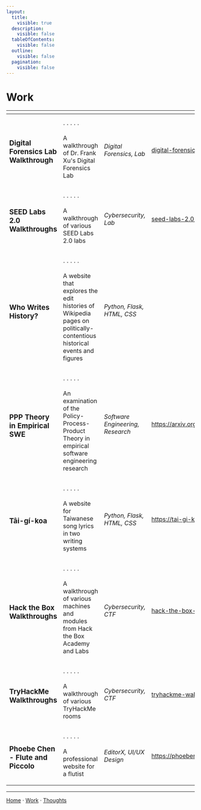 ```yaml
---
layout:
  title:
    visible: true
  description:
    visible: false
  tableOfContents:
    visible: false
  outline:
    visible: false
  pagination:
    visible: false
---
```


# Work

<table data-view="cards"><thead><tr><th></th><th></th><th></th><th data-hidden data-card-target data-type="content-ref"></th></tr></thead><tbody><tr><td><h3>Digital Forensics Lab Walkthrough</h3></td><td><p>⋅ ⋅ ⋅ ⋅ ⋅</p><p>A walkthrough of Dr. Frank Xu's Digital Forensics Lab</p></td><td><em>Digital Forensics, Lab</em></td><td><a href="digital-forensics-lab-walkthrough/">digital-forensics-lab-walkthrough</a></td></tr><tr><td><h3>SEED Labs 2.0 Walkthroughs</h3></td><td><p>⋅ ⋅ ⋅ ⋅ ⋅</p><p>A walkthrough of various SEED Labs 2.0 labs</p></td><td><em>Cybersecurity, Lab</em></td><td><a href="seed-labs-2.0-walkthroughs">seed-labs-2.0-walkthroughs</a></td></tr><tr><td><h3>Who Writes History?</h3></td><td><p>⋅ ⋅ ⋅ ⋅ ⋅</p><p>A website that explores the edit histories of Wikipedia pages on politically-contentious historical events and figures</p></td><td><em>Python, Flask, HTML, CSS</em></td><td></td></tr><tr><td><h3>PPP Theory in Empirical SWE</h3></td><td><p>⋅ ⋅ ⋅ ⋅ ⋅</p><p>An examination of the Policy-Process-Product Theory in empirical software engineering research</p></td><td><em>Software Engineering, Research</em></td><td><a href="https://arxiv.org/pdf/2308.12387.pdf">https://arxiv.org/pdf/2308.12387.pdf</a></td></tr><tr><td><h3>Tâi-gí-koa</h3></td><td><p>⋅ ⋅ ⋅ ⋅ ⋅</p><p>A website for Taiwanese song lyrics in two writing systems</p></td><td><em>Python, Flask, HTML, CSS</em></td><td><a href="https://tai-gi-koa.vercel.app/">https://tai-gi-koa.vercel.app/</a></td></tr><tr><td><h3>Hack the Box Walkthroughs</h3></td><td><p>⋅ ⋅ ⋅ ⋅ ⋅</p><p>A walkthrough of various machines and modules from Hack the Box Academy and Labs</p></td><td><em>Cybersecurity, CTF</em></td><td><a href="hack-the-box-walkthroughs/">hack-the-box-walkthroughs</a></td></tr><tr><td><h3>TryHackMe Walkthroughs</h3></td><td><p>⋅ ⋅ ⋅ ⋅ ⋅</p><p>A walkthrough of various TryHackMe rooms</p></td><td><em>Cybersecurity, CTF</em></td><td><a href="tryhackme-walkthroughs/">tryhackme-walkthroughs</a></td></tr><tr><td><h3>Phoebe Chen - Flute and Piccolo</h3></td><td><p>⋅ ⋅ ⋅ ⋅ ⋅</p><p>A professional website for a flutist</p></td><td><em>EditorX, UI/UX Design</em></td><td><a href="https://phoebemchen.editorx.io/flute">https://phoebemchen.editorx.io/flute</a></td></tr></tbody></table>

***

[Home](https://app.gitbook.com/o/0kO27okC5uVB9ALX3rho/s/036xtfEIzcEdGegONXWM/) ⋅ [Work](https://app.gitbook.com/o/0kO27okC5uVB9ALX3rho/s/WaFS755Q4sf02CxLcghQ/) ⋅ [Thoughts](https://app.gitbook.com/o/0kO27okC5uVB9ALX3rho/s/s4QQPMntQ25hmJToKSOu/)
